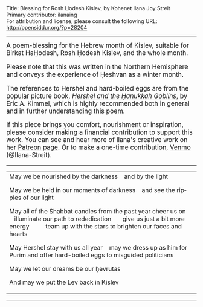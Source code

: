 <html>
<head></head>
<body>
Title: Blessing for Rosh Ḥodesh Kislev, by Kohenet Ilana Joy Streit<br />
Primary contributor: ilanaing<br />
For attribution and license, please consult the following URL: <a href="http://opensiddur.org/?p=28204">http://opensiddur.org/?p=28204</a>
<p />
<hr />

<div class="english" lang="en" style="font-size: 1.2em;">
A poem-blessing for the Hebrew month of Kislev, suitable for Birkat HaḤodesh, Rosh Ḥodesh Kislev, and the whole month.

Please note that this was written in the Northern Hemisphere and conveys the experience of Ḥeshvan as a winter month.

The references to Hershel and hard-boiled eggs are from the popular picture book, <em><a href="https://en.wikipedia.org/wiki/Hershel_and_the_Hanukkah_Goblins">Hershel and the Ḥanukkah Goblins</a></em>, by Eric A. Kimmel, which is highly recommended both in general and in further understanding this poem.

If this piece brings you comfort, nourishment or inspiration, please consider making a financial contribution to support this work. You can see and hear more of Ilana's creative work on her <a href="https://www.patreon.com/ilanajoy">Patreon page</a>. Or to make a one-time contribution, <a href="https://venmo.com/u/Ilana-Streit">Venmo</a> (@Ilana-Streit).
</div>

<hr />

<table style="margin-left: auto;margin-right: auto;">
<tbody>
<tr><td style="vertical-align:top;">
<div class="english" lang="en">
May we be nourished by the darkness
&nbsp;&nbsp;&nbsp;and by the light





May we be held in our moments of darkness
&nbsp;&nbsp;&nbsp;and see the ripples of our light





May all of the Shabbat candles from the past year cheer us on
&nbsp;&nbsp;&nbsp;illuminate our path to rededication
&nbsp;&nbsp;&nbsp;&nbsp;&nbsp;&nbsp;give us just a bit more energy
&nbsp;&nbsp;&nbsp;&nbsp;&nbsp;&nbsp;&nbsp;&nbsp;&nbsp;team up with the stars to brighten our faces and hearts





May Hershel stay with us all year
&nbsp;&nbsp;&nbsp;may we dress up as him for Purim and offer hard-boiled eggs to misguided politicians





May we let our dreams be our ḥevrutas





And may we put the Lev back in Kislev
</div></td></tr>
</tbody></table>

<hr />

&nbsp;
</body>
</html>